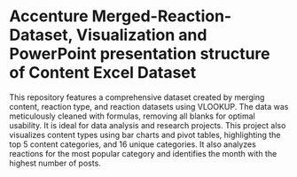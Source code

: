 # Accenture Merged-Reaction-Dataset, Visualization and PowerPoint presentation structure of Content Excel Dataset 
This repository features a comprehensive dataset created by merging content, reaction type, and reaction datasets using VLOOKUP. The data was meticulously cleaned with formulas, removing all blanks for optimal usability. It is ideal for data analysis and research projects.
This project also visualizes content types using bar charts and pivot tables, highlighting the top 5 content categories, and 16 unique categories. It also analyzes reactions for the most popular category and identifies the month with the highest number of posts.
